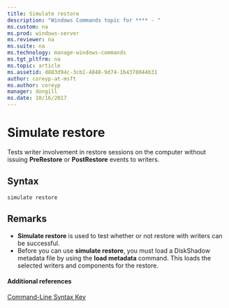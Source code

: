 ```yaml
---
title: Simulate restore
description: "Windows Commands topic for **** - "
ms.custom: na
ms.prod: windows-server
ms.reviewer: na
ms.suite: na
ms.technology: manage-windows-commands
ms.tgt_pltfrm: na
ms.topic: article
ms.assetid: d883d94c-3cb1-4848-9d74-1b4378044b31
author: coreyp-at-msft
ms.author: coreyp
manager: dongill
ms.date: 10/16/2017
---
```


# Simulate restore



Tests writer involvement in restore sessions on the computer without issuing **PreRestore** or **PostRestore** events to writers.

## Syntax

```
simulate restore
```

## Remarks

-   **Simulate restore** is used to test whether or not restore with writers can be successful.
-   Before you can use **simulate restore**, you must load a DiskShadow metadata file by using the **load metadata** command. This loads the selected writers and components for the restore.

#### Additional references

[Command-Line Syntax Key](command-line-syntax-key.md)